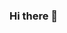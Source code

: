### Hi there 👋

<!--
# Plant Genome Visualization Shiny App

## Overview
The Plant Genome Visualization app is an interactive tool built with R Shiny, designed to facilitate the exploration and analysis of plant genomic data. It provides a user-friendly interface for visualizing genomic variants and phylogenetic trees, aiding researchers in the field of plant genomics.

## Features
- **Genome Visualization**: Users can upload VCF files to visualize genomic variants. The app displays the data in an interactive table and as a scatter plot, highlighting the positions of variants across chromosomes.
- **Phylogenetic Analysis**: This section allows for the upload and visualization of phylogenetic trees, helping users to interpret evolutionary relationships.
- **Interactive Tables**: The app uses the DT package to create tables that users can sort, filter, and search through, providing a detailed view of the genomic data.
- **Responsive Layout**: Built with `shinydashboard`, the app offers a clean and modern dashboard layout that is responsive and accessible on various devices.

## Installation
Before running the app, install the required R packages using the following command:
```r
install.packages(c("shiny", "shinydashboard", "ggplot2", "VariantAnnotation", "GenomicRanges", "DT", "ape"))
```

## Running the App
To launch the app, clone the repository and run the following command in R:
```r
shiny::runApp('PlantGenomeViz')
```
Make sure to set the working directory to the location of the cloned repository.

## Contributing
Contributions are welcome! If you have suggestions for improvements or new features, please open an issue or submit a pull request.

## License
This project is licensed under the MIT License - see the LICENSE file for details.

## Acknowledgments
- The R community and the authors of the utilized packages.
- Contributors who have provided feedback and suggestions.


-->
